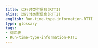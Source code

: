 ```yaml
---
title: 运行时类型信息(RTTI)
alias: 运行时类型信息(RTTI)
english: Run-time-type-information-RTTI
type: glossary
tags:
- 词汇表
- Run-time-type-information-RTTI
---
```

